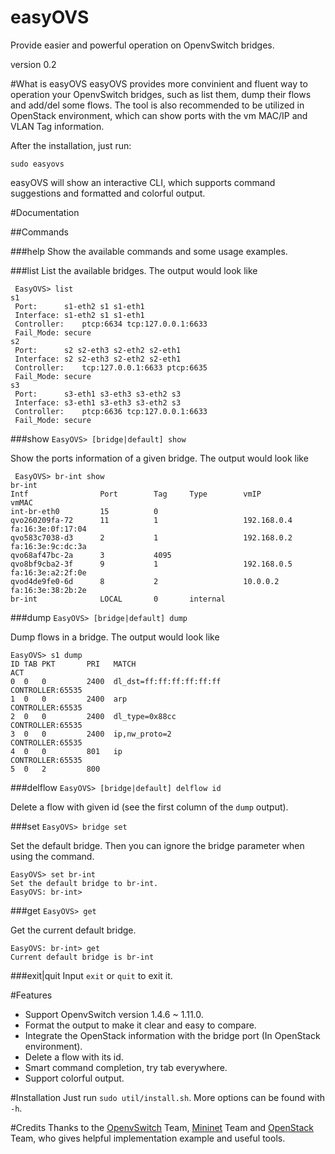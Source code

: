 easyOVS
=======

Provide easier and powerful operation on OpenvSwitch bridges.

version 0.2

#What is easyOVS
easyOVS provides more convinient and fluent way to operation your OpenvSwitch bridges, such as list them, dump their flows and add/del some flows. The tool is also recommended to be utilized in OpenStack environment, which can show ports with the vm MAC/IP and VLAN Tag information.

After the installation, just run:

`sudo easyovs`

easyOVS will show an interactive CLI, which supports command suggestions and formatted and colorful output.
  
#Documentation

##Commands

###help
Show the available commands and some usage examples.

###list
List the available bridges. The output would look like
```
 EasyOVS> list
s1
 Port:		s1-eth2 s1 s1-eth1
 Interface:	s1-eth2 s1 s1-eth1
 Controller:	ptcp:6634 tcp:127.0.0.1:6633
 Fail_Mode:	secure
s2
 Port:		s2 s2-eth3 s2-eth2 s2-eth1
 Interface:	s2 s2-eth3 s2-eth2 s2-eth1
 Controller:	tcp:127.0.0.1:6633 ptcp:6635
 Fail_Mode:	secure
s3
 Port:		s3-eth1 s3-eth3 s3-eth2 s3
 Interface:	s3-eth1 s3-eth3 s3-eth2 s3
 Controller:	ptcp:6636 tcp:127.0.0.1:6633
 Fail_Mode:	secure

```

###show
`EasyOVS> [bridge|default] show`

Show the ports information of a given bridge. The output would look like
```
 EasyOVS> br-int show
br-int
Intf                Port        Tag     Type        vmIP            vmMAC                   
int-br-eth0         15          0                                                           
qvo260209fa-72      11          1                   192.168.0.4     fa:16:3e:0f:17:04       
qvo583c7038-d3      2           1                   192.168.0.2     fa:16:3e:9c:dc:3a       
qvo68af47bc-2a      3           4095                                                        
qvo8bf9cba2-3f      9           1                   192.168.0.5     fa:16:3e:a2:2f:0e       
qvod4de9fe0-6d      8           2                   10.0.0.2        fa:16:3e:38:2b:2e       
br-int              LOCAL       0       internal                          
```

###dump
`EasyOVS> [bridge|default] dump`

Dump flows in a bridge. The output would look like

```
EasyOVS> s1 dump
ID TAB PKT       PRI   MATCH                                                       ACT
0  0   0         2400  dl_dst=ff:ff:ff:ff:ff:ff                                    CONTROLLER:65535
1  0   0         2400  arp                                                         CONTROLLER:65535
2  0   0         2400  dl_type=0x88cc                                              CONTROLLER:65535
3  0   0         2400  ip,nw_proto=2                                               CONTROLLER:65535
4  0   0         801   ip                                                          CONTROLLER:65535
5  0   2         800
```

###delflow
`EasyOVS> [bridge|default] delflow id`

Delete a flow with given id (see the first column of the `dump` output).


###set
`EasyOVS> bridge set`

Set the default bridge. Then you can ignore the bridge parameter when using the command.
```
EasyOVS> set br-int
Set the default bridge to br-int.
EasyOVS: br-int> 
```

###get
`EasyOVS> get`

Get the current default bridge.
```
EasyOVS: br-int> get
Current default bridge is br-int
```

###exit|quit
Input `exit` or `quit` to exit it.

#Features
* Support OpenvSwitch version 1.4.6 ~ 1.11.0.
* Format the output to make it clear and easy to compare.
* Integrate the OpenStack information
 with the bridge port (In OpenStack environment).
* Delete a flow with its id.
* Smart command completion, try tab everywhere.
* Support colorful output.

#Installation
Just run `sudo util/install.sh`.
More options can be found with `-h`.

#Credits
Thanks to the [OpenvSwitch](http://openvswitch.org) Team, [Mininet](http://mininet.org) Team and [OpenStack](http://openstack.org) Team, who gives helpful implementation example and useful tools.